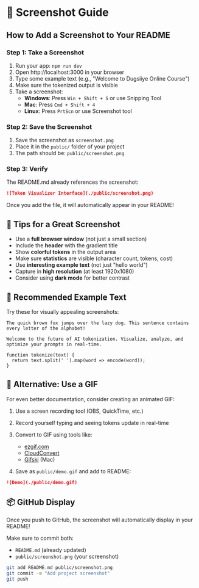# 📸 Screenshot Guide

## How to Add a Screenshot to Your README

### Step 1: Take a Screenshot

1. Run your app: `npm run dev`
2. Open http://localhost:3000 in your browser
3. Type some example text (e.g., "Welcome to Dugsiiye Online Course")
4. Make sure the tokenized output is visible
5. Take a screenshot:
   - **Windows**: Press `Win + Shift + S` or use Snipping Tool
   - **Mac**: Press `Cmd + Shift + 4`
   - **Linux**: Press `PrtScn` or use Screenshot tool

### Step 2: Save the Screenshot

1. Save the screenshot as `screenshot.png`
2. Place it in the `public/` folder of your project
3. The path should be: `public/screenshot.png`

### Step 3: Verify

The README.md already references the screenshot:
```markdown
![Token Visualizer Interface](./public/screenshot.png)
```

Once you add the file, it will automatically appear in your README!

## 📝 Tips for a Great Screenshot

- Use a **full browser window** (not just a small section)
- Include the **header** with the gradient title
- Show **colorful tokens** in the output area
- Make sure **statistics** are visible (character count, tokens, cost)
- Use **interesting example text** (not just "hello world")
- Capture in **high resolution** (at least 1920x1080)
- Consider using **dark mode** for better contrast

## 🎨 Recommended Example Text

Try these for visually appealing screenshots:

```
The quick brown fox jumps over the lazy dog. This sentence contains every letter of the alphabet!
```

```
Welcome to the future of AI tokenization. Visualize, analyze, and optimize your prompts in real-time.
```

```
function tokenize(text) {
  return text.split(' ').map(word => encode(word));
}
```

## 🚀 Alternative: Use a GIF

For even better documentation, consider creating an animated GIF:

1. Use a screen recording tool (OBS, QuickTime, etc.)
2. Record yourself typing and seeing tokens update in real-time
3. Convert to GIF using tools like:
   - [ezgif.com](https://ezgif.com)
   - [CloudConvert](https://cloudconvert.com)
   - [Gifski](https://gif.ski) (Mac)

4. Save as `public/demo.gif` and add to README:
```markdown
![Demo](./public/demo.gif)
```

## 📦 GitHub Display

Once you push to GitHub, the screenshot will automatically display in your README!

Make sure to commit both:
- `README.md` (already updated)
- `public/screenshot.png` (your screenshot)

```bash
git add README.md public/screenshot.png
git commit -m "Add project screenshot"
git push
```
